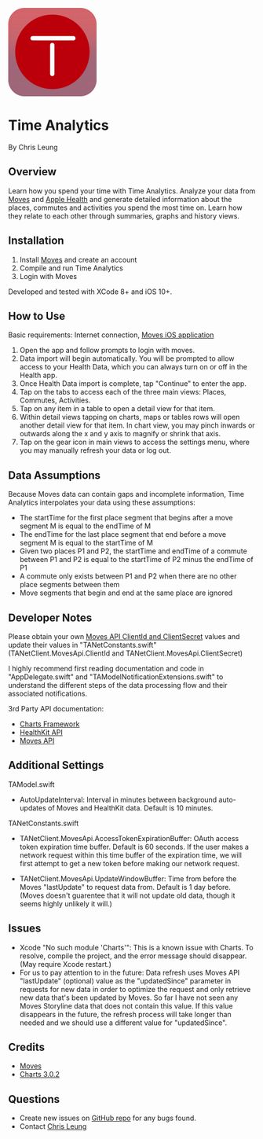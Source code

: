 ![Time Analytics Logo](/Time%20Analytics/Assets.xcassets/AppIcon.appiconset/Icon-60@3x.png?raw=true "Time Analytics Logo")

Time Analytics
==============

By Chris Leung

Overview
--------
Learn how you spend your time with Time Analytics. Analyze your data from [Moves](https://moves-app.com/) and [Apple Health](https://www.apple.com/ios/health/) and generate detailed information about the places, commutes and activities you spend the most time on. Learn how they relate to each other through summaries, graphs and history views.

Installation
------------
1. Install [Moves](https://moves-app.com/) and create an account
2. Compile and run Time Analytics
3. Login with Moves

Developed and tested with XCode 8+ and iOS 10+.

How to Use
----------
Basic requirements: Internet connection, [Moves iOS application](https://moves-app.com/)

1. Open the app and follow prompts to login with moves.
2. Data import will begin automatically. You will be prompted to allow access to your Health Data, which you can always turn on or off in the Health app.
3. Once Health Data import is complete, tap "Continue" to enter the app.
4. Tap on the tabs to access each of the three main views: Places, Commutes, Activities.
5. Tap on any item in a table to open a detail view for that item.
6. Within detail views tapping on charts, maps or tables rows will open another detail view for that item. In chart view, you may pinch inwards or outwards along the x and y axis to magnify or shrink that axis.
7. Tap on the gear icon in main views to access the settings menu, where you may manually refresh your data or log out.

Data Assumptions
----------------
Because Moves data can contain gaps and incomplete information, Time Analytics interpolates your data using these assumptions:

* The startTime for the first place segment that begins after a move segment M is equal to the endTime of M
* The endTime for the last place segment that end before a move segment M is equal to the startTime of M
* Given two places P1 and P2, the startTime and endTime of a commute between P1 and P2 is equal to the startTime of P2 minus the endTime of P1
* A commute only exists between P1 and P2 when there are no other place segments between them
* Move segments that begin and end at the same place are ignored

Developer Notes
---------------
Please obtain your own [Moves API ClientId and ClientSecret](https://dev.moves-app.com/apps) values and update their values in "TANetConstants.swift" (TANetClient.MovesApi.ClientId and TANetClient.MovesApi.ClientSecret)

I highly recommend first reading documentation and code in "AppDelegate.swift" and "TAModelNotificationExtensions.swift" to understand the different steps of the data processing flow and their associated notifications.

3rd Party API documentation:

* [Charts Framework](https://github.com/danielgindi/Charts)
* [HealthKit API](https://developer.apple.com/reference/healthkit)
* [Moves API](https://dev.moves-app.com/docs/api)

Additional Settings
-------------------

TAModel.swift

* AutoUpdateInterval: Interval in minutes between background auto-updates of Moves and HealthKit data. Default is 10 minutes.

TANetConstants.swift

* TANetClient.MovesApi.AccessTokenExpirationBuffer: OAuth access token expiration time buffer. Default is 60 seconds. If the user makes a network request within this time buffer of the expiration time, we will first attempt to get a new token before making our network request.

* TANetClient.MovesApi.UpdateWindowBuffer: Time from before the Moves "lastUpdate" to request data from. Default is 1 day before. (Moves doesn't guarentee that it will not update old data, though it seems highly unlikely it will.)

Issues
------
* Xcode "No such module 'Charts'": This is a known issue with Charts. To resolve, compile the project, and the error message should disappear. (May require Xcode restart.)
* For us to pay attention to in the future: Data refresh uses Moves API "lastUpdate" (optional) value as the "updatedSince" parameter in requests for new data in order to optimize the request and only retrieve new data that's been updated by Moves. So far I have not seen any Moves Storyline data that does not contain this value. If this value disappears in the future, the refresh process will take longer than needed and we should use a different value for "updatedSince".

Credits
------
* [Moves](https://moves-app.com/)
* [Charts 3.0.2](https://github.com/danielgindi/Charts)

Questions
---------
* Create new issues on [GitHub repo](https://github.com/chrislzm/TimeAnalytics/issues) for any bugs found.
* Contact [Chris Leung](https://github.com/chrislzm)

